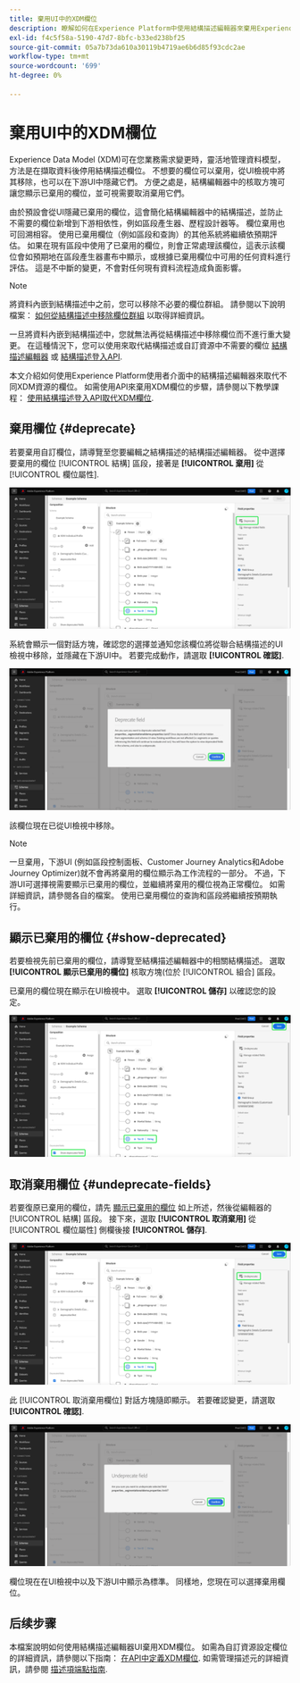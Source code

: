 ```yaml
---
title: 棄用UI中的XDM欄位
description: 瞭解如何在Experience Platform中使用結構描述編輯器來棄用Experience Data Model (XDM)欄位。
exl-id: f4c5f58a-5190-47d7-8bfc-b33ed238bf25
source-git-commit: 05a7b73da610a30119b4719ae6b6d85f93cdc2ae
workflow-type: tm+mt
source-wordcount: '699'
ht-degree: 0%

---
```


# 棄用UI中的XDM欄位

Experience Data Model (XDM)可在您業務需求變更時，靈活地管理資料模型，方法是在擷取資料後停用結構描述欄位。 不想要的欄位可以棄用，從UI檢視中將其移除，也可以在下游UI中隱藏它們。 方便之處是，結構編輯器中的核取方塊可讓您顯示已棄用的欄位，並可視需要取消棄用它們。

由於預設會從UI隱藏已棄用的欄位，這會簡化結構編輯器中的結構描述，並防止不需要的欄位新增到下游相依性，例如區段產生器、歷程設計器等。 欄位棄用也可回溯相容。 使用已棄用欄位（例如區段和查詢）的其他系統將繼續依預期評估。 如果在現有區段中使用了已棄用的欄位，則會正常處理該欄位，這表示該欄位會如預期地在區段產生器畫布中顯示，或根據已棄用欄位中可用的任何資料進行評估。 這是不中斷的變更，不會對任何現有資料流程造成負面影響。

>[!NOTE]
>
>將資料內嵌到結構描述中之前，您可以移除不必要的欄位群組。 請參閱以下說明檔案： [如何從結構描述中移除欄位群組](../ui/resources/schemas.md#remove-fields) 以取得詳細資訊。

一旦將資料內嵌到結構描述中，您就無法再從結構描述中移除欄位而不進行重大變更。 在這種情況下，您可以使用來取代結構描述或自訂資源中不需要的欄位 [結構描述編輯器](./create-schema-ui.md) 或 [結構描述登入API](https://developer.adobe.com/experience-platform-apis/references/schema-registry/).

本文介紹如何使用Experience Platform使用者介面中的結構描述編輯器來取代不同XDM資源的欄位。 如需使用API來棄用XDM欄位的步驟，請參閱以下教學課程： [使用結構描述登入API取代XDM欄位](./field-deprecation-api.md).

## 棄用欄位 {#deprecate}

若要棄用自訂欄位，請導覽至您要編輯之結構描述的結構描述編輯器。 從中選擇要棄用的欄位 [!UICONTROL 結構] 區段，接著是 **[!UICONTROL 棄用]** 從 [!UICONTROL 欄位屬性].

![結構描述編輯器，已選取欄位並反白顯示「棄用」。](../images/tutorials/field-deprecation/deprecate-single-field.png)

系統會顯示一個對話方塊，確認您的選擇並通知您該欄位將從聯合結構描述的UI檢視中移除，並隱藏在下游UI中。 若要完成動作，請選取 **[!UICONTROL 確認]**.

![「棄用」欄位對話方塊中的「確認」會反白顯示。](../images/tutorials/field-deprecation/deprecate-field-dialog.png)

該欄位現在已從UI檢視中移除。

>[!NOTE]
>
>一旦棄用，下游UI (例如區段控制面板、Customer Journey Analytics和Adobe Journey Optimizer)就不會再將棄用的欄位顯示為工作流程的一部分。 不過，下游UI可選擇視需要顯示已棄用的欄位，並繼續將棄用的欄位視為正常欄位。 如需詳細資訊，請參閱各自的檔案。 使用已棄用欄位的查詢和區段將繼續按預期執行。

## 顯示已棄用的欄位 {#show-deprecated}

若要檢視先前已棄用的欄位，請導覽至結構描述編輯器中的相關結構描述。 選取 **[!UICONTROL 顯示已棄用的欄位]** 核取方塊(位於 [!UICONTROL 組合] 區段。

已棄用的欄位現在顯示在UI檢視中。 選取 **[!UICONTROL 儲存]** 以確認您的設定。

![結構描述編輯器已選取欄位，反白顯示已棄用的欄位和儲存。](../images/tutorials/field-deprecation/show-deprecated-fields.png)

## 取消棄用欄位 {#undeprecate-fields}

若要復原已棄用的欄位，請先 [顯示已棄用的欄位](#show-deprecated) 如上所述，然後從編輯器的 [!UICONTROL 結構] 區段。 接下來，選取 **[!UICONTROL 取消棄用]** 從 [!UICONTROL 欄位屬性] 側欄後接 **[!UICONTROL 儲存]**.

![結構描述編輯器，反白顯示「已棄用」欄位、「取消棄用」和「儲存」。](../images/tutorials/field-deprecation/undeprecate-single-field.png)

此 [!UICONTROL 取消棄用欄位] 對話方塊隨即顯示。 若要確認變更，請選取 **[!UICONTROL 確認]**.

![此 [!UICONTROL 取消棄用欄位] 對話方塊中的「確認」會反白顯示。](../images/tutorials/field-deprecation/undeprecate-field-dialog.png)

欄位現在在UI檢視中以及下游UI中顯示為標準。 同樣地，您現在可以選擇棄用欄位。

## 后续步骤

本檔案說明如何使用結構描述編輯器UI棄用XDM欄位。 如需為自訂資源設定欄位的詳細資訊，請參閱以下指南： [在API中定義XDM欄位](./custom-fields-api.md). 如需管理描述元的詳細資訊，請參閱 [描述項端點指南](../api/descriptors.md).
